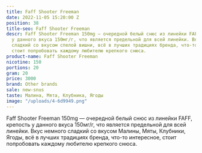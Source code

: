 ```yaml
---
title: Faff Shooter Freeman
date: 2022-11-05 15:20:00 Z
position: 38
title-seo: Faff Shooter Freeman
descr: Faff Shooter Freeman 150mg — очередной белый снюс из линейки FAFF, крепость
  у данного вкуса 150мг/г, что является предельной для всей линейки. Вкус немного
  сладкий со вкусом cпелой вишни, всё в лучших традициях бренда, что-то интересное,
  стоит попробовать каждому любителю крепкого снюса.
product-name: Faff Shooter Freeman
nicotine: 150
portions: 20
gram: 20
price: 3000
brand: Other brands
sale: new-snus
taste: Малина, Мята, Клубника, Ягоды
image: "/uploads/4-6d9949.png"
---
```


Faff Shooter Freeman 150mg — очередной белый снюс из линейки FAFF, крепость у данного вкуса 150мг/г, что является предельной для всей линейки. Вкус немного сладкий со вкусом Малины, Мяты, Клубники, Ягоды, всё в лучших традициях бренда, что-то интересное, стоит попробовать каждому любителю крепкого снюса.